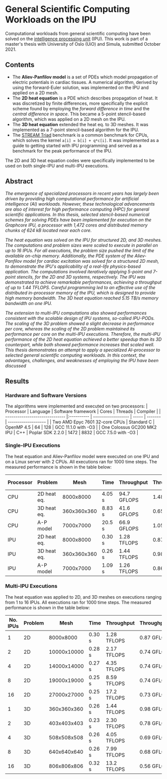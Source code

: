 # General Scientific Computing Workloads on the IPU

Computational workloads from general scientific computing have been solved on the [intelligence processing unit](https://www.graphcore.ai/products/ipu) (IPU). This work is part of a master's thesis with University of Oslo (UiO) and Simula, submitted October 2021.

## Contents

* The **Aliev-Panfilov model** is a set of PDEs which model propagation of electric potentials in cardiac tissues. A numerical algorithm, derived by using the forward-Euler solution, was implemented on the IPU and applied on a 2D mesh.
* The **2D heat equation** is a PDE which describes propagation of heat. It was discretized by finite differences, more specifically the explicit scheme found by employing the *forward difference in time* and the *central difference in space*. This became a 5-point stencil-based algorithm, which was applied on a 2D mesh on the IPU.
* The **3D heat equation** extended the heat eq. to 3D meshes. It was implemented as a 7-point stencil-based algorithm for the IPU.
* The [STREAM Triad](http://www.cs.virginia.edu/stream/) benchmark is a common benchmark for CPUs, which solves the kernel `a[i] = b[i] + q*c[i]`. It was implemented as a guide to getting started with IPU programming and served as a benchmark for the peak performance of the IPU.

The 2D and 3D heat equation codes were specifically implemented to be used on both single-IPU and multi-IPU executions.

## Abstract

*The emergence of specialized processors in recent years has largely been driven by providing high computational performance for artificial intelligence (AI) workloads. However, these technological advancements are also of interest for high performance computing (HPC) for general scientific applications. In this thesis, selected stencil-based numerical schemes for solving PDEs have been implemented for execution on the Graphcore IPU, a processor with 1,472 cores and distributed memory chunks of 624 kB located near each core.*

*The heat equation was solved on the IPU for structured 2D, and 3D meshes. The computations and problem sizes were scaled to execute in parallel on up to 16 IPUs. For all executions, the problem size pushed the limit of the available on-chip memory. Additionally, the PDE system of the Aliev-Panfilov model for cardiac excitation was solved for a structured 2D mesh, to demonstrate the IPU's applicability of a real-life physics-based application. The computations involved iteratively applying 5-point and 7-point stencils, for the 2D and 3D systems, respectively. The IPU was demonstrated to achieve remarkable performances, achieving a throughput of up to 1.44 TFLOPS. Careful programming led to an effective use of the distributed in-processor memory of the IPU, which is designed to provide high memory bandwidth. The 3D heat equation reached 5.15 TB/s memory bandwidth on one IPU.*

*The extension to multi-IPU computations also showed performances consistent with the scalable design of IPU systems, so-called IPU-PODs. The scaling of the 3D problem showed a slight decrease in performance per core, whereas the scaling of the 2D problem maintained its performance per core on the multi-IPU executions. Therefore, the multi-IPU performance of the 2D heat equation achieved a better speedup than its 3D counterpart, while both showed performance increases that scaled well. This thesis demonstrates an attempt to apply a specialized AI-processor to selected general scientific computing workloads. In this context, the advantages, challenges, and weaknesses of employing the IPU have been discussed*

## Results

### Hardware and Software Versions
The algorithms were implemented and executed on two processors:
| Processor                      | Language   | Software framework | Cores | Threads | Compiler            |
| ------------------------------ |:---------- | ------------------ | ----- | ------- | ------------------- |
| Two AMD Epyc 7601 32-core CPUs | Standard C | OpenMP 4.5         | 64    | 128     | GCC 11.1.0 with -O3 |
| One Colossus GC200 MK2 IPU     | C++        | Poplar SDK 2.2.0   | 1472  | 8832    | GCC 7.5.0 with -O3  |

### Single-IPU Executions

The heat equation and Aliev-Panfilov model were executed on one IPU and on a Linux server with 2 CPUs. All executions ran for 1000 time steps. The measured performance is shown in the table below:

| Processor | Problem     | Mesh        | Time   | Throughput  | Throughput/core  | Minimal Bandwidth |
| --------- | ----------- | ----------- | ------ | ----------- | ---------------- | ----------------- |
| CPU       | 2D heat eq. | 8000x8000   | 4.05 s | 94.7 GFLOPS | 1.48 GFLOPS | 126.4 GB/s        |
| CPU       | 3D heat eq. | 360x360x360 | 8.83 s | 41.6 GFLOPS | 0.65 GFLOPS | 42.3 GB/s         |
| CPU       | A-P model   | 7000x7000   | 20.5 s | 66.9 GFLOPS | 1.05 GFLOPS | 19.1 GB/s         |
| IPU       | 2D heat eq. | 8000x8000   | 0.30 s | 1.28 TFLOPS | 0.87 GFLOPS | 4.28 TB/s         |
| IPU       | 3D heat eq. | 360x360x360 | 0.26 s | 1.44 TFLOPS | 0.98 GFLOPS | 5.15 TB/s         |
| IPU       | A-P model   | 7000x7000   | 1.09 s | 1.26 TFLOPS | 0.86 GFLOPS | 1.45 TB/s         |

### Multi-IPU Executions

The heat equation was applied to 2D, and 3D meshes on executions ranging from 1 to 16 IPUs. All executions ran for 1000 time steps. The measured performance is shown in the table below:

| No. IPUs | Problem | Mesh        | Time   | Throughput  | Throughput/core  | Minimal Bandwidth |
| -------- | ------- | ----------- | ------ | ----------- | ---------------- | ----------------- |
| 1        | 2D      | 8000x8000   | 0.30 s | 1.28 TFLOPS | 0.87 GFLOPS | 4.28 GB/s         |
| 2        | 2D      | 10000x10000 | 0.28 s | 2.17 TFLOPS | 0.74 GFLOPS | 7.20 GB/s         |
| 4        | 2D      | 14000x14000 | 0.27 s | 4.35 TFLOPS | 0.74 GFLOPS | 14.6 GB/s         |
| 8        | 2D      | 19000x19000 | 0.25 s | 8.59 TFLOPS | 0.74 GFLOPS | 29.1 GB/s         |
| 16       | 2D      | 27000x27000 | 0.25 s | 17.2 TFLOPS | 0.73 GFLOPS | 58.9 GB/s         |
| 1        | 3D      | 360x360x360 | 0.26 s | 1.44 TFLOPS | 0.98 GFLOPS | 5.15 GB/s         |
| 2        | 3D      | 403x403x403 | 0.23 s | 2.30 TFLOPS | 0.78 GFLOPS | 8.30 GB/s         |
| 4        | 3D      | 508x508x508 | 0.26 s | 4.05 TFLOPS | 0.69 GFLOPS | 14.7 GB/s         |
| 8        | 3D      | 640x640x640 | 0.26 s | 7.99 TFLOPS | 0.68 GFLOPS | 29.1 GB/s         |
| 16       | 3D      | 806x806x806 | 0.32 s | 13.2 TFLOPS | 0.56 GFLOPS | 48.0 GB/s         |
